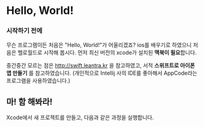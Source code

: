 # Hello, World!

### 시작하기 전에

무슨 프로그램이든 처음은 "Hello, World!"가 어울리겠죠? ios를 배우기로 하였으니 처음은 헬로월드로 시작해 봅시다. 먼저 최신 버전의 xcode가 설치된 **맥북이 필요**합니다. 

중간중간 모르는 점은 http://swift.leantra.kr 을 참고하였고, 서적 **스위프트로 아이폰 앱 만들기** 를 참고하였습니다.
(개인적으로 Intellij 사의 IDE를 좋아해서 AppCode라는 프로그램을 사용하였습니다.)

## 마! 함 해봐라!

Xcode에서 새 프로젝트를 만들고, 다음과 같은 과정을 실행합니다.
